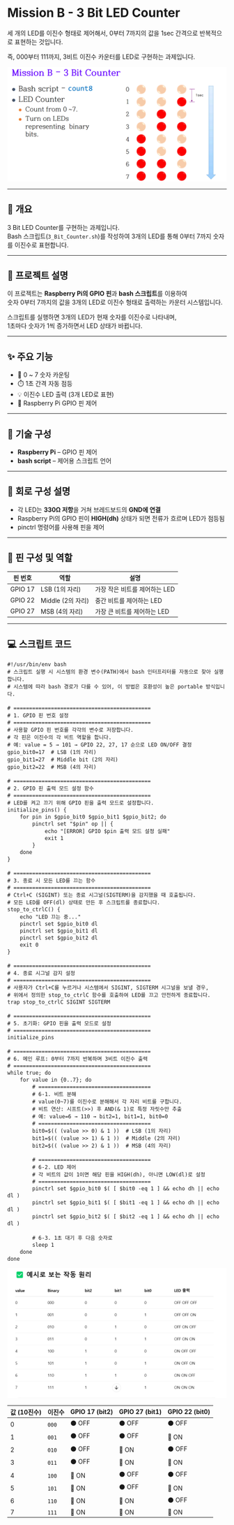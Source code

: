 # Mission B - 3 Bit LED Counter  
세 개의 LED를 이진수 형태로 제어해서, 0부터 7까지의 값을 1sec 간격으로 반복적으로 표현하는 것입니다.

즉, 000부터 111까지, 3비트 이진수 카운터를 LED로 구현하는 과제입니다.

![Assignment](../Images/3_Bits_Counter_Mission.png)

---

## 📘 개요

3 Bit LED Counter를 구현하는 과제입니다.  
Bash 스크립트(`3_Bit_Counter.sh`)를 작성하여 3개의 LED를 통해 0부터 7까지 숫자를 이진수로 표현합니다.

---

## 🧠 프로젝트 설명

이 프로젝트는 **Raspberry Pi의 GPIO 핀**과 **bash 스크립트**를 이용하여  
숫자 0부터 7까지의 값을 3개의 LED로 이진수 형태로 출력하는 카운터 시스템입니다.

스크립트를 실행하면 3개의 LED가 현재 숫자를 이진수로 나타내며,  
1초마다 숫자가 1씩 증가하면서 LED 상태가 바뀝니다.

---

## ✨ 주요 기능

- 🔢 0 ~ 7 숫자 카운팅
- ⏱️ 1초 간격 자동 점등
- 💡 이진수 LED 출력 (3개 LED로 표현)
- 🧰 Raspberry Pi GPIO 핀 제어

---

## 🔧 기술 구성

- **Raspberry Pi** – GPIO 핀 제어
- **bash script** – 제어용 스크립트 언어

---

## 🔌 회로 구성 설명

- 각 LED는 **330Ω 저항**을 거쳐 브레드보드의 **GND에 연결**
- Raspberry Pi의 GPIO 핀이 **HIGH(dh)** 상태가 되면 전류가 흐르며 LED가 점등됨
- pinctrl 명령어를 사용해 핀을 제어

---

## 📌 핀 구성 및 역할

| 핀 번호    | 역할             | 설명                            |
|------------|------------------|---------------------------------|
| GPIO 17    | LSB (1의 자리)   | 가장 작은 비트를 제어하는 LED |
| GPIO 22    | Middle (2의 자리)| 중간 비트를 제어하는 LED       |
| GPIO 27    | MSB (4의 자리)   | 가장 큰 비트를 제어하는 LED   |

---

## 💻 스크립트 코드

```
#!/usr/bin/env bash
# 스크립트 실행 시 시스템의 환경 변수(PATH)에서 bash 인터프리터를 자동으로 찾아 실행합니다.
# 시스템에 따라 bash 경로가 다를 수 있어, 이 방법은 호환성이 높은 portable 방식입니다.

# ============================================
# 1. GPIO 핀 번호 설정
# ============================================
# 사용할 GPIO 핀 번호를 각각의 변수로 저장합니다.
# 각 핀은 이진수의 각 비트 역할을 합니다.
# 예: value = 5 → 101 → GPIO 22, 27, 17 순으로 LED ON/OFF 결정
gpio_bit0=17  # LSB (1의 자리)
gpio_bit1=27  # Middle bit (2의 자리)
gpio_bit2=22  # MSB (4의 자리)

# ============================================
# 2. GPIO 핀 출력 모드 설정 함수
# ============================================
# LED를 켜고 끄기 위해 GPIO 핀을 출력 모드로 설정합니다.
initialize_pins() {
    for pin in $gpio_bit0 $gpio_bit1 $gpio_bit2; do
        pinctrl set "$pin" op || {
            echo "[ERROR] GPIO $pin 출력 모드 설정 실패"
            exit 1
        }
    done
}

# ============================================
# 3. 종료 시 모든 LED를 끄는 함수
# ============================================
# Ctrl+C (SIGINT) 또는 종료 시그널(SIGTERM)을 감지했을 때 호출됩니다.
# 모든 LED를 OFF(dl) 상태로 만든 후 스크립트를 종료합니다.
stop_to_ctrlC() {
    echo "LED 끄는 중..."
    pinctrl set $gpio_bit0 dl
    pinctrl set $gpio_bit1 dl
    pinctrl set $gpio_bit2 dl
    exit 0
}

# ============================================
# 4. 종료 시그널 감지 설정
# ============================================
# 사용자가 Ctrl+C를 누르거나 시스템에서 SIGINT, SIGTERM 시그널을 보낼 경우,
# 위에서 정의한 stop_to_ctrlC 함수를 호출하여 LED를 끄고 안전하게 종료합니다.
trap stop_to_ctrlC SIGINT SIGTERM

# ============================================
# 5. 초기화: GPIO 핀을 출력 모드로 설정
# ============================================
initialize_pins

# ============================================
# 6. 메인 루프: 0부터 7까지 반복하며 3비트 이진수 출력
# ============================================
while true; do
    for value in {0..7}; do
        # ====================================
        # 6-1. 비트 분해
        # value(0~7)를 이진수로 분해해서 각 자리 비트를 구합니다.
        # 비트 연산: 시프트(>>) 후 AND(& 1)로 특정 자릿수만 추출
        # 예: value=6 → 110 → bit2=1, bit1=1, bit0=0
        # ====================================
        bit0=$(( (value >> 0) & 1 ))  # LSB (1의 자리)
        bit1=$(( (value >> 1) & 1 ))  # Middle (2의 자리)
        bit2=$(( (value >> 2) & 1 ))  # MSB (4의 자리)

        # ====================================
        # 6-2. LED 제어
        # 각 비트의 값이 1이면 해당 핀을 HIGH(dh), 아니면 LOW(dl)로 설정
        # ====================================
        pinctrl set $gpio_bit0 $( [ $bit0 -eq 1 ] && echo dh || echo dl )
        pinctrl set $gpio_bit1 $( [ $bit1 -eq 1 ] && echo dh || echo dl )
        pinctrl set $gpio_bit2 $( [ $bit2 -eq 1 ] && echo dh || echo dl )

        # 6-3. 1초 대기 후 다음 숫자로
        sleep 1
    done
done
```

![비트 시프트 & AND 연산](../Images/BitShifte_Running.png)


| 값 (10진수) | 이진수 | GPIO 17 (bit2) | GPIO 27 (bit1) | GPIO 22 (bit0) |
|-------------|--------|----------------|----------------|----------------|
| 0           | `000`  | ⚫ OFF          | ⚫ OFF          | ⚫ OFF          |
| 1           | `001`  | ⚫ OFF          | ⚫ OFF          | 🔴 ON           |
| 2           | `010`  | ⚫ OFF          | 🔴 ON           | ⚫ OFF          |
| 3           | `011`  | ⚫ OFF          | 🔴 ON           | 🔴 ON           |
| 4           | `100`  | 🔴 ON           | ⚫ OFF          | ⚫ OFF          |
| 5           | `101`  | 🔴 ON           | ⚫ OFF          | 🔴 ON           |
| 6           | `110`  | 🔴 ON           | 🔴 ON           | ⚫ OFF          |
| 7           | `111`  | 🔴 ON           | 🔴 ON           | 🔴 ON           |



